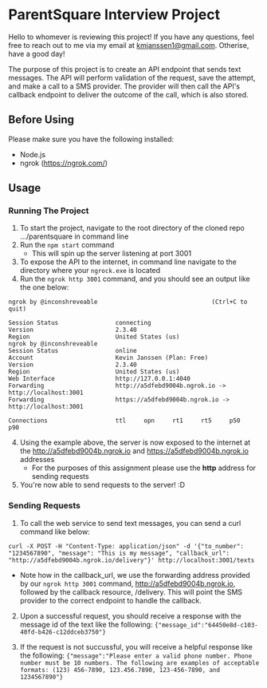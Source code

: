 # ParentSquare Interview Project

Hello to whomever is reviewing this project! If you have any questions, feel free to reach out to me via my email at kmjanssen1@gmail.com. Otherise, have a good day!

The purpose of this project is to create an API endpoint that sends text messages. The API will perform validation of the request, save the attempt, and make a call to a SMS provider. The provider will then call the API's callback endpoint to deliver the outcome of the call, which is also stored.

## Before Using
Please make sure you have the following installed:
- Node.js
- ngrok (https://ngrok.com/)

## Usage

### Running The Project
1. To start the project, navigate to the root directory of the cloned repo .../parentsquare in command line
2. Run the `npm start` command
    - This will spin up the server listening at port 3001
2. To expose the API to the internet, in command line navigate to the directory where your `ngrock.exe` is located
3. Run the `ngrok http 3001` command, and you should see an output like the one below:
```
ngrok by @inconshreveable                                (Ctrl+C to quit)

Session Status                connecting
Version                       2.3.40
Region                        United States (us)
ngrok by @inconshreveable                                                                      
Session Status                online
Account                       Kevin Janssen (Plan: Free)
Version                       2.3.40
Region                        United States (us)
Web Interface                 http://127.0.0.1:4040
Forwarding                    http://a5dfebd9004b.ngrok.io -> http://localhost:3001
Forwarding                    https://a5dfebd9004b.ngrok.io -> http://localhost:3001

Connections                   ttl     opn     rt1     rt5     p50     p90    
```
4. Using the example above, the server is now exposed to the internet at the http://a5dfebd9004b.ngrok.io and https://a5dfebd9004b.ngrok.io addresses
    - For the purposes of this assignment please use the **http** address for sending requests
5. You're now able to send requests to the server! :D

### Sending Requests
1. To call the web service to send text messages, you can send a curl command like below:

`curl -X POST -H "Content-Type: application/json" -d '{"to_number": "1234567890", "message": "This is my message", "callback_url": "http://a5dfebd9004b.ngrok.io/delivery"}' http://localhost:3001/texts`

* Note how in the callback_url, we use the forwarding address provided by our `ngrok http 3001` command, http://a5dfebd9004b.ngrok.io, followed by the callback resource, /delivery. This will point the SMS provider to the correct endpoint to handle the callback.

2. Upon a successful request, you should receive a response with the message id of the text like the following:
`{"message_id":"64450e8d-c103-40fd-b426-c12ddceb3750"}`

3. If the request is not succussful, you will receive a helpful response like the following:
`{"message":"Please enter a valid phone number. Phone number must be 10 numbers. The following are examples of acceptable formats: (123) 456-7890, 123.456.7890, 123-456-7890, and 1234567890"}` 